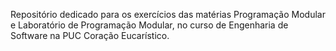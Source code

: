 Repositório dedicado para os exercícios das matérias Programação Modular e Laboratório de Programação Modular, no curso de Engenharia de Software na PUC Coração Eucarístico.  
